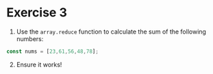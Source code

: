 # Exercise 3

1. Use the `array.reduce` function to calculate the sum of the following numbers:

```javascript
const nums = [23,61,56,48,78];
```

2. Ensure it works!